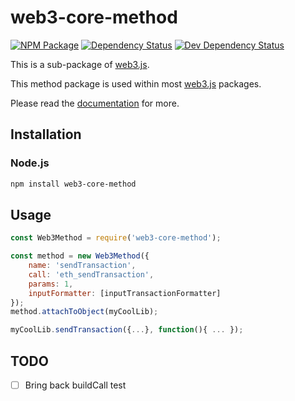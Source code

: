 # web3-core-method

[![NPM Package][npm-image]][npm-url] [![Dependency Status][deps-image]][deps-url] [![Dev Dependency Status][deps-dev-image]][deps-dev-url]

This is a sub-package of [web3.js][repo].

This method package is used within most [web3.js][repo] packages.

Please read the [documentation][docs] for more.

## Installation

### Node.js

```bash
npm install web3-core-method
```

## Usage

```js
const Web3Method = require('web3-core-method');

const method = new Web3Method({
    name: 'sendTransaction',
    call: 'eth_sendTransaction',
    params: 1,
    inputFormatter: [inputTransactionFormatter]
});
method.attachToObject(myCoolLib);

myCoolLib.sendTransaction({...}, function(){ ... });
```

## TODO

- [ ] Bring back buildCall test

[docs]: http://web3js.readthedocs.io/en/1.0/
[repo]: https://github.com/ethereum/web3.js
[npm-image]: https://img.shields.io/npm/v/web3-core-method.svg
[npm-url]: https://npmjs.org/package/web3-core-method
[deps-image]: https://david-dm.org/ethereum/web3.js/1.x/status.svg?path=packages/web3-core-method
[deps-url]: https://david-dm.org/ethereum/web3.js/1.x?path=packages/web3-core-method
[deps-dev-image]: https://david-dm.org/ethereum/web3.js/1.x/dev-status.svg?path=packages/web3-core-method
[deps-dev-url]: https://david-dm.org/ethereum/web3.js/1.x?type=dev&path=packages/web3-core-method

